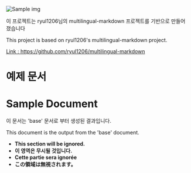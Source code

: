 <!-- [common] -->
![Sample img](sample.jpg)

<!-- [document_link]-->

<!-- [ko-KR] -->
이 프로젝트는 ryul1206님의 multilingual-markdown 프로젝트를 기반으로 만들어 졌습니다
<!-- [en-US] -->
This project is based on ryul1206's multilingual-markdown project.
<!-- [common] -->
[Link : https://github.com/ryul1206/multilingual-markdown ](https://github.com/ryul1206/multilingual-markdown)

<!-- [ko-KR] -->
# 예제 문서
<!-- [en-US] -->
# Sample Document

<!-- [ko-KR] -->
이 문서는 'base' 문서로 부터 생성된 결과입니다.
<!-- [en-US] -->
This document is the output from the 'base' document.


<!-- [ignore] -->
- **This section will be ignored.**
- **이 영역은 무시될 것입니다.**
- **Cette partie sera ignorée**
- **この領域は無視されます。**

